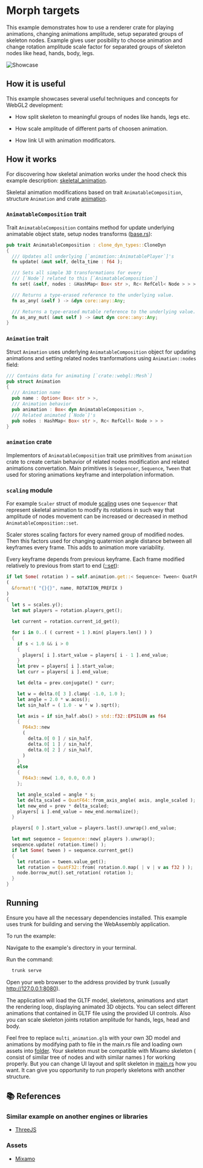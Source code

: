 # Morph targets

This example demonstrates how to use a renderer crate for playing animations, changing animations amplitude, setup separated groups of skeleton nodes. Example gives user posibility to choose animation and change rotation amplitude scale factor for separated groups of skeleton nodes like head, hands, body, legs.

![Showcase]( ./showcase.png )

## How it is useful

This example showcases several useful techniques and concepts for WebGL2 development:

  * How split skeleton to meaningful groups of nodes like hands, legs etc.

  * How scale amplitude of different parts of choosen animation.

  * How link UI with animation modificators.

## How it works

For discovering how skeletal animation works under the hood check this example description: [skeletal_animation](../skeletal_animation/readme.md).

Skeletal animation modifications based on trait `AnimatableComposition`, structure `Animation` and crate [animation](../../../module/helper/animation/readme.md).

### `AnimatableComposition` trait

Trait `AnimatableComposition` contains method for update underlying animatable object state, setup nodes transforms ([base.rs](../../../module/helper/renderer/src/webgl/animation/base.rs)):

```rust
pub trait AnimatableComposition : clone_dyn_types::CloneDyn
{
  /// Updates all underlying [`animation::AnimatablePlayer`]'s
  fn update( &mut self, delta_time : f64 );

  /// Sets all simple 3D transformations for every
  /// [`Node`] related to this [`AnimatableComposition`]
  fn set( &self, nodes : &HashMap< Box< str >, Rc< RefCell< Node > > > );

  /// Returns a type-erased reference to the underlying value.
  fn as_any( &self ) -> &dyn core::any::Any;

  /// Returns a type-erased mutable reference to the underlying value.
  fn as_any_mut( &mut self ) -> &mut dyn core::any::Any;
}
```

### `Animation` trait

Struct `Animation` uses underlying `AnimatableComposition` object for updating animations and setting related nodes tranformations using `Animation::nodes` field:

```rust
/// Contains data for animating [`crate::webgl::Mesh`]
pub struct Animation
{
  /// Animation name
  pub name : Option< Box< str > >,
  /// Animation behavior
  pub animation : Box< dyn AnimatableComposition >,
  /// Related animated [`Node`]'s
  pub nodes : HashMap< Box< str >, Rc< RefCell< Node > > >
}
```

### `animation` crate

Implementors of `AnimatableComposition` trait use primitives from `animation` crate to create certain behavior of related nodes modification and related animations convertation. Main primitives is `Sequencer`, `Sequence`, `Tween` that used for storing animations keyframe and interpolation information.

### `scaling` module

For example `Scaler` struct of module [scaling](../../../module/helper/renderer/src/webgl/animation/scaling.rs) uses one `Sequencer` that represent skeletal animation to modify its rotations in such way that amplitude of nodes movement can be increased or decreased in method `AnimatableComposition::set`.

Scaler stores scaling factors for every named group of modified nodes. Then this factors used for changing quaternion angle distance between all keyframes every frame. This adds to animation more variability.

Every keyframe depends from previous keyframe. Each frame modified relatively to previous from start to end ([<Scaler as AnimatableComposition>::set](../../../module/helper/renderer/src/webgl/animation/scaling.rs)):

```rust
if let Some( rotation ) = self.animation.get::< Sequence< Tween< QuatF64 > > >
(
  &format!( "{}{}", name, ROTATION_PREFIX )
)
{
  let s = scales.y();
  let mut players = rotation.players_get();

  let current = rotation.current_id_get();

  for i in 0..( ( current + 1 ).min( players.len() ) )
  {
    if s < 1.0 && i > 0
    {
      players[ i ].start_value = players[ i - 1 ].end_value;
    }
    let prev = players[ i ].start_value;
    let curr = players[ i ].end_value;

    let delta = prev.conjugate() * curr;

    let w = delta.0[ 3 ].clamp( -1.0, 1.0 );
    let angle = 2.0 * w.acos();
    let sin_half = ( 1.0 - w * w ).sqrt();

    let axis = if sin_half.abs() > std::f32::EPSILON as f64
    {
      F64x3::new
      (
        delta.0[ 0 ] / sin_half,
        delta.0[ 1 ] / sin_half,
        delta.0[ 2 ] / sin_half,
      )
    }
    else
    {
      F64x3::new( 1.0, 0.0, 0.0 )
    };

    let angle_scaled = angle * s;
    let delta_scaled = QuatF64::from_axis_angle( axis, angle_scaled );
    let new_end = prev * delta_scaled;
    players[ i ].end_value = new_end.normalize();
  }

  players[ 0 ].start_value = players.last().unwrap().end_value;

  let mut sequence = Sequence::new( players ).unwrap();
  sequence.update( rotation.time() );
  if let Some( tween ) = sequence.current_get()
  {
    let rotation = tween.value_get();
    let rotation = QuatF32::from( rotation.0.map( | v | v as f32 ) );
    node.borrow_mut().set_rotation( rotation );
  }
}
```

## Running
Ensure you have all the necessary dependencies installed. This example uses trunk for building and serving the WebAssembly application.

To run the example:

Navigate to the example's directory in your terminal.

Run the command:

```bash
  trunk serve
```

Open your web browser to the address provided by trunk (usually http://127.0.0.1:8080).

The application will load the GLTF model, skeletons, animations and start the rendering loop, displaying animated 3D objects. You can select different animations that contained in GLTF file using the provided UI controls. Also you can scale skeleton joints rotation amplitude for hands, legs, head and body.

Feel free to replace `multi_animation.glb` with your own 3D model and animations by modifying path to file in the main.rs file and loading own assets into [folder](../../../assets/gltf/animated/). Your skeleton must be compatible with Mixamo skeleton ( consist of similar tree of nodes and with similar names ) for working properly. But you can change UI layout and split skeleton in [main.rs](./src/main.rs) how you want. It can give you opportunity to run properly skeletons with another structure.

## 📚 References

### Similar example on another engines or libraries
- [ThreeJS]

### Assets
- [Mixamo]

[ThreeJS]: https://threejs.org/examples/#webgl_animation_skinning_additive_blending
[Mixamo]: https://www.mixamo.com/#/?page=1&type=Motion%2CMotionPack

